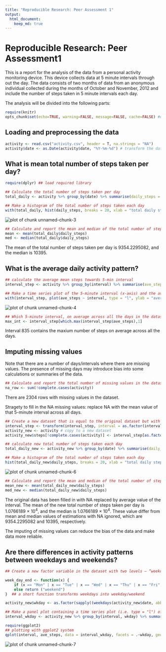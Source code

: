 ```yaml
---
title: "Reproducible Research: Peer Assessment 1"
output: 
  html_document: 
    keep_md: true
---
```


# Reproducible Research: Peer Assessment1

This is a report for the analysis of the data from a personal activity monitoring device. This device collects data at 5 minute intervals through out the day. The data consists of two months of data from an anonymous individual collected during the months of October and November, 2012 and include the number of steps taken in 5 minute intervals each day.

The analysis will be divided into the following parts:


```r
require(knitr)
opts_chunk$set(echo=TRUE, warning=FALSE, message=FALSE, cache=FALSE) #enrivonmental setting
```

## Loading and preprocessing the data

```r
activity <- read.csv("activity.csv", header = T, na.strings = "NA")
activity$date <- as.Date(activity$date, "%Y-%m-%d") # transform the date object
```



## What is mean total number of steps taken per day?

```r
require(dplyr) ## load required library

## Calculate the total number of steps taken per day
total_daily <- activity %>% group_by(date) %>% summarise(daily_steps = sum(steps, na.rm = T))  

## Make a histogram of the total number of steps taken each day
with(total_daily, hist(daily_steps, breaks = 20, xlab = "total daily steps", main = "Histogram of total daily steps"))
```

![plot of chunk unnamed-chunk-3](figure/unnamed-chunk-3-1.png) 

```r
## Calculate and report the mean and median of the total number of steps taken per day
mean <- mean(total_daily$daily_steps)
med <- median(total_daily$daily_steps)
```
The mean of the total number of steps taken per day is 9354.2295082, and the median is 10395.


## What is the average daily activity pattern?

```r
## calculate the average mean steps towards 5-min interval
interval_step <- activity %>% group_by(interval) %>% summarise(ave_steps = mean(steps, na.rm = T))

## Make a time series plot of the 5-minute interval (x-axis) and the average number of steps taken, averaged across all days (y-axis)
with(interval_step, plot(ave_steps ~ interval, type = "l", ylab = "average steps"))
```

![plot of chunk unnamed-chunk-4](figure/unnamed-chunk-4-1.png) 

```r
## Which 5-minute interval, on average across all the days in the dataset, contains the maximum number of steps?
max_int <- interval_step[which.max(interval_step$ave_steps),1]
```
Interval 835 contains the maxium number of steps on average across all the days.

## Imputing missing values
Note that there are a number of days/intervals where there are missing values. The presence of missing days may introduce bias into some calculations or summaries of the data.


```r
## Calculate and report the total number of missing values in the dataset
na_row <- sum(!complete.cases(activity))
```
There are 2304 rows with missing values in the dataset.

Stragety to fill in the NA missing values: replace NA with the mean value of that 5-minute interval across all days.


```r
## Create a new dataset that is equal to the original dataset but with the missing data filled in.
interval_step <- transform(interval_step, interval = as.factor(interval))
activity_new <- activity # copy to a new dataset
activity_new$steps[!complete.cases(activity)] <- interval_step[as.factor(activity$interval[!complete.cases(activity)]), "ave_steps"]

## calculate new total number of steps taken each day
total_daily_new <- activity_new %>% group_by(date) %>% summarise(daily_steps = sum(steps)) 

## Make a histogram of the total number of steps taken each day
hist(total_daily_new$daily_steps, breaks = 20, xlab = "total daily steps", main = "New histogram of total daily steps")
```

![plot of chunk unnamed-chunk-6](figure/unnamed-chunk-6-1.png) 

```r
## Calculate and report the mean and median of the total number of steps taken per day
mean_new <- mean(total_daily_new$daily_steps)
med_new <- median(total_daily_new$daily_steps)
```
The original data has been filled in with NA replaced by average value of the interval. The mean of the new total number of steps taken per day is 1.0766189 &times; 10<sup>4</sup>, and the median is 1.0766189 &times; 10<sup>4</sup>. These value differ from mean and median values of estimations with NA ignored, which are 9354.2295082 and 10395, respectively.

The imputing of missing values can reduce the bias of the data and make data more reliable.

## Are there differences in activity patterns between weekdays and weekends?

```r
## Create a new factor variable in the dataset with two levels – “weekday” and “weekend” indicating whether a given date is a weekday or weekend day.

week_day_end <- function(x) {
    if (x == "Mon" | x == "Tue" | x == "Wed" | x == "Thu" | x == "Fri") return ("weekday")
    else return ("weekend")
}  ## a short function transforms weekdays into weekday/weekend

activity_new$wkday <- as.factor(sapply((weekdays(activity_new$date, abbreviate = T)), week_day_end))

## Make a panel plot containing a time series plot (i.e. type = "l") of the 5-minute interval (x-axis) and the average number of steps taken, averaged across all weekday days or weekend days (y-axis).
interval_wkday <- activity_new %>% group_by(interval, wkday) %>% summarise(ave_steps = mean(steps))

require(ggplot2)
## plotting with ggplot2 system
qplot(interval, ave_steps, data = interval_wkday, facets = .~wkday, geom = "line", ylab = "Number of steps")
```

![plot of chunk unnamed-chunk-7](figure/unnamed-chunk-7-1.png) 
